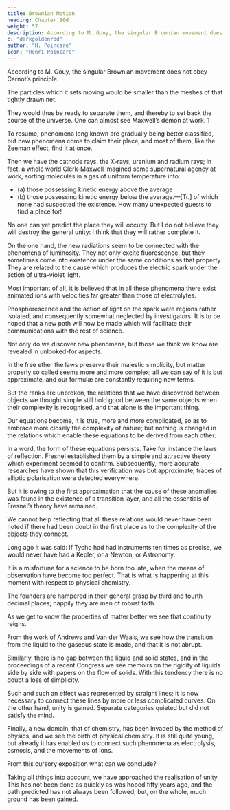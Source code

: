 ```yaml
---
title: Brownian Motion
heading: Chapter 10d
weight: 57
description: According to M. Gouy, the singular Brownian movement does not obey Carnot’s principle
c: "darkgoldenrod"
author: "H. Poincare"
icon: "Henri Poincare"
---
```


 

According to M. Gouy, the singular Brownian movement does not obey Carnot’s principle.

The particles which it sets moving would be smaller than the meshes of that tightly drawn net. 

They would thus be ready to separate them, and thereby to set back the course of the universe. One can almost see Maxwell’s demon at work. 1

To resume, phenomena long known are gradually being better classified, but new phenomena come to claim their place, and most of them, like the Zeeman effect, find it at once. 

Then we have the cathode rays, the X-rays, uranium and radium rays; in fact, a whole world Clerk-Maxwell imagined some supernatural agency at work, sorting molecules in a gas of uniform temperature into:

- (a) those possessing kinetic energy above the average
- (b) those possessing kinetic energy below the average.—[Tr.] of which none had suspected the existence. How many
unexpected guests to find a place for! 

No one can yet predict the place they will occupy. But I do not believe they will destroy the general unity: I think that they will rather complete it. 

On the one hand, the new radiations seem to be connected with the phenomena of luminosity. They not only excite fluorescence, but they sometimes come into existence under the same conditions as that property. They are related to the cause which produces the electric spark under the action of ultra-violet light. 

Most important of all, it is believed that in all these phenomena there exist animated ions with velocities far greater than those of electrolytes. 

Phosphorescence and the action of light on the spark were regions rather isolated, and consequently somewhat neglected by investigators. It is to be hoped that a new path will now be made which will facilitate their communications with the rest of science. 

Not only do we discover new phenomena, but those we think we know are revealed in unlooked-for aspects. 

In the free ether the laws preserve their majestic simplicity, but matter properly so called seems more and more complex; all we can say of it is but approximate, and our formulæ are constantly requiring new terms.

But the ranks are unbroken, the relations that we have discovered between objects we thought simple still hold good between the same objects when their complexity is recognised, and that alone is the important thing.

Our equations become, it is true, more and more complicated, so as to embrace more closely the complexity of nature; but nothing is changed in the relations which enable these equations to be derived from each other. 

In a word, the form of these equations persists. Take for instance the laws of reflection. Fresnel established them by a simple and attractive theory which experiment seemed to confirm. Subsequently, more accurate researches have shown that this verification was but approximate; traces of elliptic polarisation were detected everywhere. 

But it is owing to the first approximation that the cause of these anomalies was found in the existence of a transition layer, and all the essentials of Fresnel’s theory have remained.

We cannot help reflecting that all these relations would never have been noted if there had been doubt in the first
place as to the complexity of the objects they connect. 

Long ago it was said: If Tycho had had instruments ten times as precise, we would never have had a Kepler, or a Newton, or Astronomy. 

It is a misfortune for a science to be born too late, when the means of observation have become too perfect. That is what is happening at this moment with respect to physical chemistry.

The founders are hampered in their general grasp by third and fourth decimal places; happily they are men of robust faith. 

As we get to know the properties of matter better we see that continuity reigns. 

From the work of Andrews and Van der Waals, we see how the transition from the liquid to the gaseous state is made, and that it is not abrupt.

Similarly, there is no gap between the liquid and solid states, and in the proceedings of a recent Congress we see memoirs on the rigidity of liquids side by side with papers on the flow of solids. With this tendency there is no doubt a loss of simplicity. 

Such and such an effect was represented by straight lines; it is now necessary to connect these lines by more or less complicated curves. On the other hand, unity is gained. Separate categories quieted but did not satisfy the mind.

Finally, a new domain, that of chemistry, has been invaded by the method of physics, and we see the birth of physical chemistry. It is still quite young, but already it has enabled us to connect such phenomena as electrolysis, osmosis, and the movements of ions.

From this cursory exposition what can we conclude?

Taking all things into account, we have approached the realisation of unity. This has not been done as quickly as was hoped fifty years ago, and the path predicted has not always been followed; but, on the whole, much ground has been gained.
